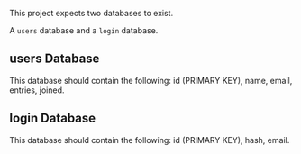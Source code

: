 This project expects two databases to exist.

A `users` database and a `login` database.

## users Database
This database should contain the following: id (PRIMARY KEY), name, email, entries, joined.

## login Database
This database should contain the following: id (PRIMARY KEY), hash, email.
